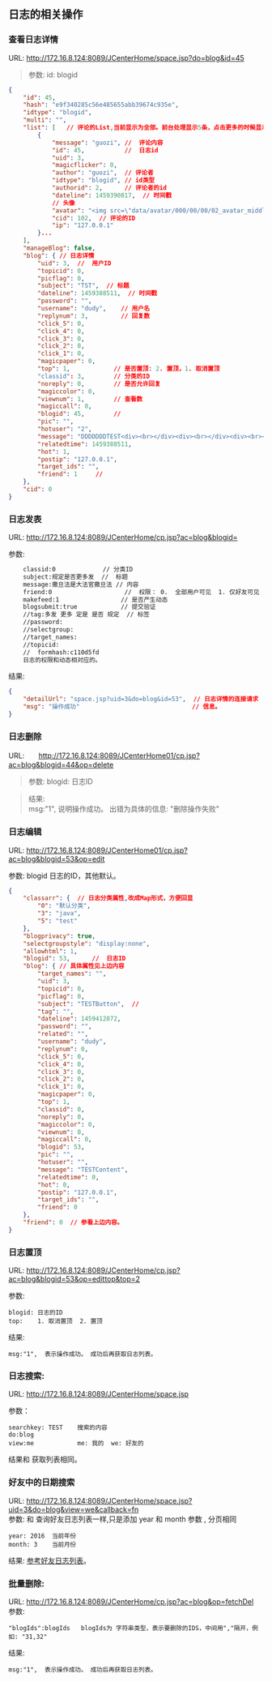 ## 日志的相关操作

### 查看日志详情
URL: http://172.16.8.124:8089/JCenterHome/space.jsp?do=blog&id=45
> 参数: 
id: blogid
```json
{
    "id": 45,
    "hash": "e9f340285c56e485655abb39674c935e",
    "idtype": "blogid",
    "multi": "",
    "list": [   // 评论的List,当前显示为全部。前台处理显示5条，点击更多的时候显示全部。
        {
            "message": "guozi", //  评论内容
            "id": 45,           //  日志id
            "uid": 3,
            "magicflicker": 0,
            "author": "guozi",  // 评论者
            "idtype": "blogid", // id类型
            "authorid": 2,      // 评论者的id
            "dateline": 1459390817,  // 时间戳
            // 头像
            "avatar": "<img src=\"data/avatar/000/00/00/02_avatar_middle.jpg\" onerror=\"this.onerror=null;this.src='data/avatar/noavatar_middle.gif'\">",
            "cid": 102,  // 评论的ID
            "ip": "127.0.0.1"
        }...
    ],
    "manageBlog": false,
    "blog": { // 日志详情
        "uid": 3,  //  用户ID
        "topicid": 0,
        "picflag": 0,
        "subject": "TST",  // 标题
        "dateline": 1459388511,  // 时间戳
        "password": "",
        "username": "dudy",    // 用户名
        "replynum": 3,         // 回复数
        "click_5": 0,
        "click_4": 0,
        "click_3": 0,
        "click_2": 0,
        "click_1": 0,
        "magicpaper": 0,
        "top": 1,            // 是否置顶: 2. 置顶，1. 取消置顶
        "classid": 3,        // 分类的ID
        "noreply": 0,        // 是否允许回复
        "magiccolor": 0,
        "viewnum": 1,        // 查看数
        "magiccall": 0,
        "blogid": 45,        // 
        "pic": "",
        "hotuser": "2",
        "message": "DDDDDDDTEST<div><br></div><div><br></div><div><br></div>", // 日志详情。
        "relatedtime": 1459388511,
        "hot": 1,
        "postip": "127.0.0.1",
        "target_ids": "",
        "friend": 1     // 
    },
    "cid": 0
}
```

### 日志发表
URL: http://172.16.8.124:8089/JCenterHome/cp.jsp?ac=blog&blogid=

参数:
```xml
	classid:0             // 分类ID
	subject:规定是否更多发  //  标题
	message:撒旦法是大法官撒旦法 // 内容
	friend:0                    //  权限： 0.  全部用户可见  1. 仅好友可见  3. 仅自己可见
	makefeed:1                 // 是否产生动态
	blogsubmit:true            // 提交验证
	//tag:多发 更多 定是 是否 规定  // 标签
	//password:                   
	//selectgroup:
	//target_names:
	//topicid:
	//  formhash:c110d5fd
	日志的权限和动态相对应的。
```
结果: 
```json
{
    "detailUrl": "space.jsp?uid=3&do=blog&id=53",  // 日志详情的连接请求
    "msg": "操作成功"                               // 信息。
}
```


### 日志删除
URL:　　http://172.16.8.124:8089/JCenterHome01/cp.jsp?ac=blog&blogid=44&op=delete
>参数:
blogid: 日志ID

>结果:  
msg:"1", 说明操作成功。 出错为具体的信息: "删除操作失败"

### 日志编辑
URL: http://172.16.8.124:8089/JCenterHome01/cp.jsp?ac=blog&blogid=53&op=edit 

参数:  blogid  日志的ID，其他默认。
```json
{
    "classarr": {  // 日志分类属性,改成Map形式，方便回显
    	"0": "默认分类",
        "3": "java",
        "5": "test"
    },
    "blogprivacy": true,
    "selectgroupstyle": "display:none",
    "allowhtml": 1,
    "blogid": 53,      //  日志ID
    "blog": { // 具体属性见上边内容
        "target_names": "",
        "uid": 3,
        "topicid": 0,
        "picflag": 0,
        "subject": "TESTButton",  // 
        "tag": "",
        "dateline": 1459412872,
        "password": "",
        "related": "",
        "username": "dudy",
        "replynum": 0,
        "click_5": 0,
        "click_4": 0,
        "click_3": 0,
        "click_2": 0,
        "click_1": 0,
        "magicpaper": 0,
        "top": 1,
        "classid": 0,
        "noreply": 0,
        "magiccolor": 0,
        "viewnum": 0,
        "magiccall": 0,
        "blogid": 53,
        "pic": "",
        "hotuser": "",
        "message": "TESTContent",
        "relatedtime": 0,
        "hot": 0,
        "postip": "127.0.0.1",
        "target_ids": "",
        "friend": 0
    },
    "friend": 0  // 参看上边内容。
}
```

### 日志置顶
URL: http://172.16.8.124:8089/JCenterHome/cp.jsp?ac=blog&blogid=53&op=edittop&top=2

参数:

	blogid: 日志的ID           
	top:    1. 取消置顶  2. 置顶  

结果: 
   
	msg:"1",  表示操作成功。 成功后再获取日志列表。  

### 日志搜索:

URL: http://172.16.8.124:8089/JCenterHome/space.jsp

参数：

	searchkey: TEST    搜索的内容   
	do:blog                         
	view:me            me: 我的  we: 好友的     
结果和 获取列表相同。   

### 好友中的日期搜索

URL: http://172.16.8.124:8089/JCenterHome/space.jsp?uid=3&do=blog&view=we&callback=fn    <br>
参数: 和 查询好友日志列表一样,只是添加 year 和 month 参数 , 分页相同

	year: 2016  当前年份
	month: 3    当前月份

结果: [参考好友日志列表](./blog.md.html)。

### 批量删除:
URL: http://172.16.8.124:8089/JCenterHome/cp.jsp?ac=blog&op=fetchDel    <br>
参数: 

	"blogIds":blogIds   blogIds为 字符串类型，表示要删除的IDS，中间用","隔开，例如: "31,32"

结果: 

	msg:"1",  表示操作成功。 成功后再获取日志列表。  